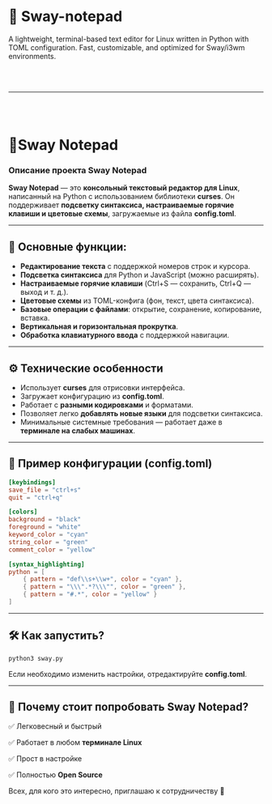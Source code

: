 # 🌊 Sway-notepad

A lightweight, terminal-based text editor for Linux written in Python with TOML configuration. Fast, customizable, and optimized for Sway/i3wm environments.

<br>

<br>

---

<br>

<br>

# 🌊Sway Notepad

### **Описание проекта Sway Notepad**

**Sway Notepad** — это **консольный текстовый редактор для Linux**, написанный на Python с использованием библиотеки **curses**. Он поддерживает **подсветку синтаксиса, настраиваемые горячие клавиши и цветовые схемы**, загружаемые из файла **config.toml**.

---

## 🔹 **Основные функции**:
- **Редактирование текста** с поддержкой номеров строк и курсора.
- **Подсветка синтаксиса** для Python и JavaScript (можно расширять).
- **Настраиваемые горячие клавиши** (Ctrl+S — сохранить, Ctrl+Q — выход и т. д.).
- **Цветовые схемы** из TOML-конфига (фон, текст, цвета синтаксиса).
- **Базовые операции с файлами**: открытие, сохранение, копирование, вставка.
- **Вертикальная и горизонтальная прокрутка**.
- **Обработка клавиатурного ввода** с поддержкой навигации.

---

## ⚙ **Технические особенности**
- Использует **curses** для отрисовки интерфейса.
- Загружает конфигурацию из **config.toml**.
- Работает с **разными кодировками** и форматами.
- Позволяет легко **добавлять новые языки** для подсветки синтаксиса.
- Минимальные системные требования — работает даже в **терминале на слабых машинах**.

---

## 🔧 **Пример конфигурации (config.toml)**
```toml
[keybindings]
save_file = "ctrl+s"
quit = "ctrl+q"

[colors]
background = "black"
foreground = "white"
keyword_color = "cyan"
string_color = "green"
comment_color = "yellow"

[syntax_highlighting]
python = [
    { pattern = "def\\s+\\w+", color = "cyan" },
    { pattern = "\\\".*?\\\"", color = "green" },
    { pattern = "#.*", color = "yellow" }
]
```

---

## 🛠 **Как запустить?**
```bash
python3 sway.py
```

Если необходимо изменить настройки, отредактируйте **config.toml**.

---

## 🌟 **Почему стоит попробовать Sway Notepad?**

✅ Легковесный и быстрый  

✅ Работает в любом **терминале Linux**  

✅ Прост в настройке  

✅ Полностью **Open Source**  

Всех, для кого это интересно, приглашаю к сотрудничеству 🚀
